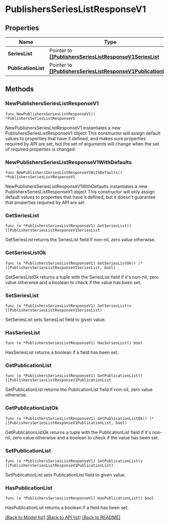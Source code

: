 # PublishersSeriesListResponseV1

## Properties

Name | Type | Description | Notes
------------ | ------------- | ------------- | -------------
**SeriesList** | Pointer to [**[]PublishersSeriesListResponseV1SeriesList**](PublishersSeriesListResponseV1SeriesList.md) |  | [optional] 
**PublicationList** | Pointer to [**[]PublishersSeriesListResponseV1PublicationList**](PublishersSeriesListResponseV1PublicationList.md) |  | [optional] 

## Methods

### NewPublishersSeriesListResponseV1

`func NewPublishersSeriesListResponseV1() *PublishersSeriesListResponseV1`

NewPublishersSeriesListResponseV1 instantiates a new PublishersSeriesListResponseV1 object
This constructor will assign default values to properties that have it defined,
and makes sure properties required by API are set, but the set of arguments
will change when the set of required properties is changed

### NewPublishersSeriesListResponseV1WithDefaults

`func NewPublishersSeriesListResponseV1WithDefaults() *PublishersSeriesListResponseV1`

NewPublishersSeriesListResponseV1WithDefaults instantiates a new PublishersSeriesListResponseV1 object
This constructor will only assign default values to properties that have it defined,
but it doesn't guarantee that properties required by API are set

### GetSeriesList

`func (o *PublishersSeriesListResponseV1) GetSeriesList() []PublishersSeriesListResponseV1SeriesList`

GetSeriesList returns the SeriesList field if non-nil, zero value otherwise.

### GetSeriesListOk

`func (o *PublishersSeriesListResponseV1) GetSeriesListOk() (*[]PublishersSeriesListResponseV1SeriesList, bool)`

GetSeriesListOk returns a tuple with the SeriesList field if it's non-nil, zero value otherwise
and a boolean to check if the value has been set.

### SetSeriesList

`func (o *PublishersSeriesListResponseV1) SetSeriesList(v []PublishersSeriesListResponseV1SeriesList)`

SetSeriesList sets SeriesList field to given value.

### HasSeriesList

`func (o *PublishersSeriesListResponseV1) HasSeriesList() bool`

HasSeriesList returns a boolean if a field has been set.

### GetPublicationList

`func (o *PublishersSeriesListResponseV1) GetPublicationList() []PublishersSeriesListResponseV1PublicationList`

GetPublicationList returns the PublicationList field if non-nil, zero value otherwise.

### GetPublicationListOk

`func (o *PublishersSeriesListResponseV1) GetPublicationListOk() (*[]PublishersSeriesListResponseV1PublicationList, bool)`

GetPublicationListOk returns a tuple with the PublicationList field if it's non-nil, zero value otherwise
and a boolean to check if the value has been set.

### SetPublicationList

`func (o *PublishersSeriesListResponseV1) SetPublicationList(v []PublishersSeriesListResponseV1PublicationList)`

SetPublicationList sets PublicationList field to given value.

### HasPublicationList

`func (o *PublishersSeriesListResponseV1) HasPublicationList() bool`

HasPublicationList returns a boolean if a field has been set.


[[Back to Model list]](../README.md#documentation-for-models) [[Back to API list]](../README.md#documentation-for-api-endpoints) [[Back to README]](../README.md)


